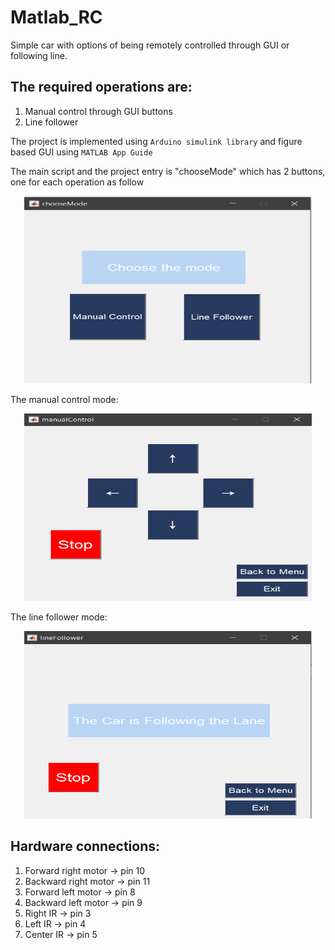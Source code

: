 # Matlab_RC
 Simple car with options of being remotely controlled through GUI or following line.
 
 ## The required operations are:
 1) Manual control through GUI buttons
 2) Line follower
 
 The project is implemented using `Arduino simulink library` and figure based GUI using `MATLAB App Guide`
 
 The main script and the project entry is "chooseMode" which has 2 buttons, one for each operation as follow
 
 <p align="center">
  <img width="460" height="300" src="https://github.com/alzahraaelsallakh/Matlab_RC/blob/master/Figures/main%20menu.PNG">
</p>
 
The manual control mode:
 <p align="center">
  <img width="460" height="300" src="https://github.com/alzahraaelsallakh/Matlab_RC/blob/master/Figures/manual%20control.PNG">
</p>

The line follower mode:
 <p align="center">
  <img width="460" height="300" src="https://github.com/alzahraaelsallakh/Matlab_RC/blob/master/Figures/line%20follower.PNG">
</p>

## Hardware connections:
1) Forward right motor -> pin 10
2) Backward right motor -> pin 11
3) Forward left motor -> pin 8
4) Backward left motor -> pin 9
5) Right IR -> pin 3
6) Left IR -> pin 4
7) Center IR -> pin 5
